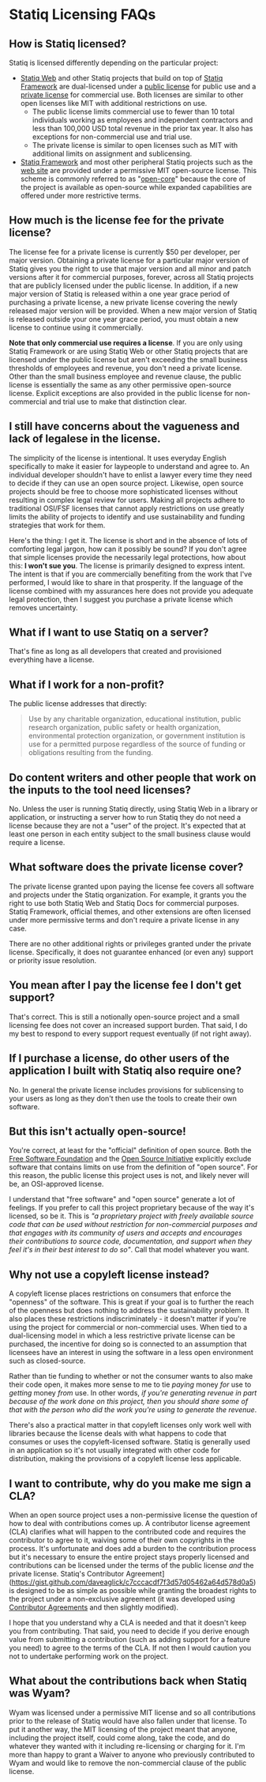 # Statiq Licensing FAQs

## How is Statiq licensed?

Statiq is licensed differently depending on the particular project:

- [Statiq Web](https://github.com/statiqdev/Statiq.Web) and other Statiq projects
that build on top of [Statiq Framework](https://github.com/statiqdev/Statiq.Framework) are dual-licensed under 
a [public license](https://github.com/statiqdev/Statiq.Web/blob/main/LICENSE.md)
for public use and a [private license](https://github.com/statiqdev/Statiq.Web/blob/main/LICENSE-PRIVATE.md)
for commercial use.
Both licenses are similar to other open licenses like MIT with additional restrictions on use.
  - The public license limits commercial use to fewer than 10 total individuals
working as employees and independent contractors and less than 100,000 USD total revenue in the prior tax year.
It also has exceptions for non-commercial use and trial use.
  - The private license is similar to open licenses such as MIT with additional limits on assignment and sublicensing.
- [Statiq Framework](https://github.com/statiqdev/Statiq.Framework) and most other peripheral Statiq projects such as the [web site](https://github.com/statiqdev/statiqdev.github.io) are provided under a permissive MIT open-source license. This scheme is commonly referred to as "[open-core](https://en.wikipedia.org/wiki/Open-core_model)" because the core of the project is available as open-source while expanded capabilities are offered under more restrictive terms.

## How much is the license fee for the private license?

The license fee for a private license is currently $50 per developer, per major version.
Obtaining a private license for a particular major version of Statiq gives you the right
to use that major version and all minor and patch versions after it for commercial purposes,
forever, across all Statiq projects that are publicly licensed under the public license.
In addition,
if a new major version of Statiq is released within a one year grace period of purchasing a private license,
a new private license covering the newly released major version will be provided.
When a new major version of Statiq is released outside your one year grace period,
you must obtain a new license to continue using it commercially.

**Note that only commercial use requires a license**. If you are only using Statiq Framework or are using Statiq Web or other Statiq projects that are licensed under the public license but aren't exceeding the small business thresholds of employees and revenue, you don't need a private license. Other than the small business employee and revenue clause, the public license is essentially the same as any other permissive open-source license. Explicit exceptions are also provided in the public license for non-commercial and trial use to make that distinction clear.

## I still have concerns about the vagueness and lack of legalese in the license.

The simplicity of the license is intentional.
It uses everyday English specifically to make it easier for laypeople to understand and agree to.
An individual developer shouldn't have
to enlist a lawyer every time they need to decide if they can use an open source project.
Likewise,
open source projects should be free to choose more sophisticated licenses
without resulting in complex legal review for users.
Making all projects
adhere to traditional OSI/FSF licenses that cannot apply restrictions on use greatly limits the ability of projects
to identify and use sustainability and funding strategies that work for them.

Here's the thing: I get it. The license is short and in the absence of lots of comforting legal jargon, how can it possibly be sound? If you don't agree that simple licenses provide the necessarily legal protections, how about this: **I won't sue you**. The license is primarily designed to express intent. The intent is that if you are commercially benefiting from the work that I've performed, I would like to share in that prosperity. If the language of the license combined with my assurances here does not provide you adequate legal protection, then I suggest you purchase a private license which removes uncertainty.

## What if I want to use Statiq on a server?

That's fine as long as all developers that created and provisioned everything have a license.

## What if I work for a non-profit?

The public license addresses that directly:

> Use by any charitable organization, educational institution,
public research organization, public safety or health
organization, environmental protection organization,
or government institution is use for a permitted purpose
regardless of the source of funding or obligations resulting
from the funding.

## Do content writers and other people that work on the inputs to the tool need licenses?

No.
Unless the user is running Statiq directly, using Statiq Web in a library or application,
or instructing a server how to run Statiq they do not need a license because they are not a "user" of the project.
It's expected that at least one person in each entity subject to the small business clause would require a license.

## What software does the private license cover?

The private license
granted upon paying the license fee covers all software and projects under the Statiq organization.
For example, it grants you the right to use both Statiq Web and Statiq Docs for commercial purposes.
Statiq Framework, official themes,
and other extensions are often licensed under more permissive terms and don't require a private license in any case.

There are no other additional rights or privileges granted under the private license. Specifically, it does not guarantee enhanced (or even any) support or priority issue resolution.

## You mean after I pay the license fee I don't get support?

That's correct. This is still a notionally open-source project and a small licensing fee does not cover an increased support burden. That said, I do my best to respond to every support request eventually (if not right away).

## If I purchase a license, do other users of the application I built with Statiq also require one?

No. In general the private license includes provisions for sublicensing to your users as long as they don't then use the tools to create their own software.

## But this isn't actually open-source!

You're correct, at least for the "official" definition of open source.
Both the [Free Software Foundation](https://www.gnu.org/philosophy/free-sw.en.html) and the [Open Source Initiative](https://opensource.org/osd-annotated) explicitly exclude software that contains limits on use from the definition of "open source".
For this reason, the public license this project uses is not, and likely never will be, an OSI-approved license.

I understand that "free software" and "open source" generate a lot of feelings. If you prefer to call this project proprietary because of the way it's licensed, so be it. This is _"a proprietary project with freely available source code that can be used without restriction for non-commercial purposes and that engages with its community of users and accepts and encourages their contributions to source code, documentation, and support when they feel it's in their best interest to do so"_. Call that model whatever you want.

## Why not use a copyleft license instead?

A copyleft license places restrictions on consumers that enforce the "openness" of the software. This is great if your goal is to further the reach of the openness but does nothing to address the sustainability problem. It also places these restrictions indiscriminately - it doesn't matter if you're using the project for commercial or non-commercial uses. When tied to a dual-licensing model in which a less restrictive private license can be purchased, the incentive for doing so is connected to an assumption that licensees have an interest in using the software in a less open environment such as closed-source.

Rather than tie funding to whether or not the consumer wants to also make their code open, it makes more sense to me to tie _paying_ money _for_ use to _getting_ money _from_ use. In other words, _if you're generating revenue in part because of the work done on this project, then you should share some of that with the person who did the work you're using to generate the revenue_.

There's also a practical matter in that copyleft licenses only work well with libraries because the license deals with what happens to code that consumes or uses the copyleft-licensed software. Statiq is generally used in an application so it's not usually integrated with other code for distribution, making the provisions of a copyleft license less applicable.

## I want to contribute, why do you make me sign a CLA?

When an open source project uses a non-permissive license the question of how to deal with contributions comes up.
A contributor license agreement (CLA)
clarifies what will happen to the contributed code and requires the contributor to agree to it,
waiving some of their own copyrights in the process.
It's unfortunate and does add a burden to the contribution process
but it's necessary to ensure the entire project stays properly licensed and contributions
can be licensed under the terms of the public license _and_ the private license.
Statiq's Contributor Agreement](https://gist.github.com/daveaglick/c7cccacdf7f3d57d05462a64d578d0a5) is designed
to be as simple as possible while granting the broadest rights to the project under a non-exclusive agreement
(it was developed using [Contributor Agreements](http://contributoragreements.org/) and then slightly modified).

I hope that you understand why a CLA is needed and that it doesn't keep you from contributing. That said, you need to decide if you derive enough value from submitting a contribution (such as adding support for a feature you need) to agree to the terms of the CLA. If not then I would caution you not to undertake performing work on the project.

## What about the contributions back when Statiq was Wyam?

Wyam was licensed under a permissive MIT license
and so all contributions prior to the release of Statiq would have also fallen under that license.
To put it another way, the MIT licensing of the project meant that anyone,
including the project itself, could come along,
take the code, and do whatever they wanted with it including re-licensing or charging for it.
I'm more than happy
to grant a Waiver to anyone who previously contributed to Wyam
and would like to remove the non-commercial clause of the public license.